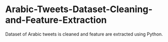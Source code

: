 # Arabic-Tweets-Dataset-Cleaning-and-Feature-Extraction
Dataset of Arabic tweets is cleaned and feature are extracted using Python. 
